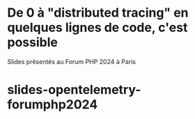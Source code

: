 # De 0 à "distributed tracing" en quelques lignes de code, c'est possible

Slides présentés au Forum PHP 2024 à Paris
# slides-opentelemetry-forumphp2024
